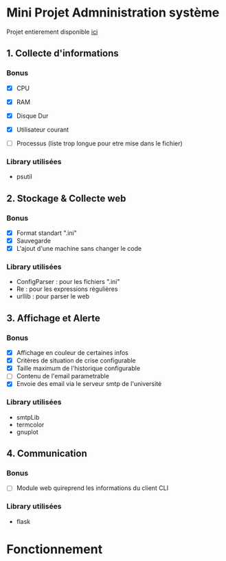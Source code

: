 # Mini Projet Admninistration système
Projet entierement disponible [ici](https://github.com/fLaVz/monitoringSystem)

## 1. Collecte d'informations

### Bonus

- [x] CPU
- [x] RAM
- [x] Disque Dur
- [x] Utilisateur courant
- [ ] Processus (liste trop longue pour etre mise dans le fichier) 


### Library utilisées
* psutil


## 2. Stockage & Collecte web

### Bonus

- [x] Format standart ".ini"
- [x] Sauvegarde
- [x] L'ajout d'une machine sans changer le code

### Library utilisées

* ConfigParser : pour les fichiers ".ini"
* Re : pour les expressions régulières
* urllib : pour parser le web

## 3. Affichage et Alerte

### Bonus

- [x] Affichage en couleur de certaines infos
- [x] Critères de situation de crise configurable
- [x] Taille maximum de l'historique configurable
- [ ] Contenu de l'email parametrable  
- [x] Envoie des email via le serveur smtp de l'université

### Library utilisées

* smtpLib
* termcolor
* gnuplot

## 4. Communication

### Bonus
- [ ] Module web quireprend les informations du client CLI

### Library utilisées

* flask

# Fonctionnement